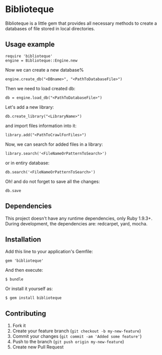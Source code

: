 # Biblioteque

Biblioteque is a little gem that provides all necessary methods to create a databases of file stored in local directories.

## Usage example

    require 'biblioteque'
    engine = Biblioteque::Engine.new

Now we can create a new database%

    engine.create_db("<DBname>", "<PathToDatabaseFile>")

Then we need to load created db:

    db = engine.load_db("<PathToDatabaseFile>")

Let's add a new library:

    db.create_library("<LibraryName>")

and import files information into it:

    library.add("<PathToCrawlForFiles>")

Now, we can search for added files in a library:

    library.search('<FileNameOrPatternToSearch>')

or in entiry database:

    db.search('<FileNameOrPatternToSearch>')

Oh! and do not forget to save all the changes:

    db.save


## Dependencies

This project doesn't have any runtime dependencies, only Ruby 1.9.3+.
During development, the dependencies are: redcarpet, yard, mocha.

## Installation

Add this line to your application's Gemfile:

    gem 'biblioteque'

And then execute:

    $ bundle

Or install it yourself as:

    $ gem install biblioteque

## Contributing

1. Fork it
2. Create your feature branch (`git checkout -b my-new-feature`)
3. Commit your changes (`git commit -am 'Added some feature'`)
4. Push to the branch (`git push origin my-new-feature`)
5. Create new Pull Request
